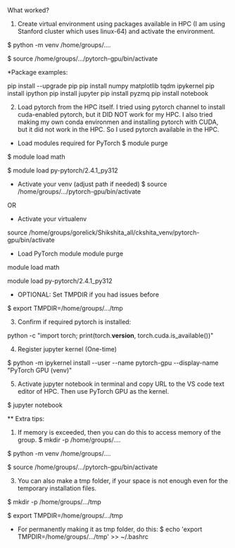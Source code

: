 What worked?

1. Create virtual environment using packages available in HPC (I am using Stanford cluster which uses linux-64) and activate the environment.

$ python -m venv /home/groups/....

$ source /home/groups/.../pytorch-gpu/bin/activate


*Package examples:

pip install --upgrade pip
pip install numpy matplotlib tqdm ipykernel
pip install ipython
pip install jupyter
pip install pyzmq
pip install notebook

2. Load pytorch from the HPC itself. I tried using pytorch channel to install cuda-enabled pytorch, but it DID NOT work for my HPC.
   I also tried making my own conda environmen and installing pytorch with CUDA, but it did not work in the HPC. So I used pytorch available in the HPC.

* Load modules required for PyTorch
$ module purge

$ module load math

$ module load py-pytorch/2.4.1_py312

* Activate your venv (adjust path if needed)
$ source /home/groups/.../pytorch-gpu/bin/activate

OR
* Activate your virtualenv
  
source /home/groups/gorelick/Shikshita_all/ckshita_venv/pytorch-gpu/bin/activate

* Load PyTorch module
module purge

module load math

module load py-pytorch/2.4.1_py312


* OPTIONAL: Set TMPDIR if you had issues before
  
$ export TMPDIR=/home/groups/.../tmp

3. Confirm if required pytorch is installed:

python -c "import torch; print(torch.__version__, torch.cuda.is_available())"


4. Register jupyter kernel (One-time)

$ python -m ipykernel install --user --name pytorch-gpu --display-name "PyTorch GPU (venv)"

5. Activate jupyter notebook in terminal and copy URL to the VS code text editor of HPC. Then use PyTorch GPU as the kernel.

$ jupyter notebook


** Extra tips:
1. If memory is exceeded, then you can do this to access memory of the group.
$ mkdir -p /home/groups/....

$ python -m venv /home/groups/....

$ source /home/groups/.../pytorch-gpu/bin/activate


3. You can also make a tmp folder, if your space is not enough even for the temporary installation files.

$ mkdir -p /home/groups/.../tmp

$ export TMPDIR=/home/groups/.../tmp

  * For permanently making it as tmp folder, do this:
$ echo 'export TMPDIR=/home/groups/.../tmp' >> ~/.bashrc
